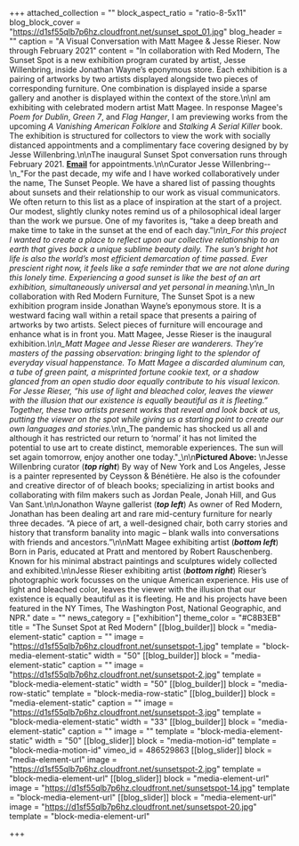 +++
attached_collection = ""
block_aspect_ratio = "ratio-8-5x11"
blog_block_cover = "https://d1sf55qlb7p6hz.cloudfront.net/sunset_spot_01.jpg"
blog_header = ""
caption = "A Visual Conversation with Matt Magee & Jesse Rieser. Now through February 2021"
content = "In collaboration with Red Modern, The Sunset Spot is a new exhibition program curated by artist, Jesse Willenbring, inside Jonathan Wayne’s eponymous store. Each exhibition is a pairing of artworks by two artists displayed alongside two pieces of corresponding furniture. One combination is displayed inside a sparse gallery and another is displayed within the context of the store.\n\nI am exhibiting with celebrated modern artist Matt Magee. In response Magee's _Poem for Dublin_, _Green 7_, and _Flag Hanger_, I am previewing works from the upcoming _A Vanishing American Folklore_ and _Stalking A Serial Killer_ book. The exhibition is structured for collectors to view the work with socially distanced appointments and a complimentary face covering designed by by Jesse Willenbring.\n\nThe inaugural Sunset Spot conversation runs through February 2021. [**Email**](Mailto:INFO@REDMODERNFURNITURE.COM) for appointments.\n\nCurator Jesse Willenbring-­  \n_\"For the past decade, my wife and I have worked collaboratively under the name, The Sunset People. We have a shared list of passing thoughts about sunsets and their relationship to our work as visual communicators. We often return to this list as a place of inspiration at the start of a project. Our modest, slightly clunky notes remind us of a philosophical ideal larger than the work we pursue. One of my favorites is, “take a deep breath and make time to take in the sunset at the end of each day.”_\n\n_For this project I wanted to create a place to reflect upon our collective relationship to an earth that gives back a unique sublime beauty daily. The sun’s bright hot life is also the world’s most efficient demarcation of time passed. Ever prescient right now, it feels like a safe reminder that we are not alone during this lonely time. Experiencing a good sunset is like the best of an art exhibition, simultaneously universal and yet personal in meaning._\n\n_In collaboration with Red Modern Furniture, The Sunset Spot is a new exhibition program inside Jonathan Wayne’s eponymous store. It is a westward facing wall within a retail space that presents a pairing of artworks by two artists. Select pieces of furniture will encourage and enhance what is in front you. Matt Magee, Jesse Rieser is the inaugural exhibition._\n\n_Matt Magee and Jesse Rieser are wanderers. They’re masters of the passing observation: bringing light to the splendor of everyday visual happenstance. To Matt Magee a discarded aluminum can, a tube of green paint, a misprinted fortune cookie text, or a shadow glanced from an open studio door equally contribute to his visual lexicon. For Jesse Rieser, “his use of light and bleached color, leaves the viewer with the illusion that our existence is equally beautiful as it is fleeting.” Together, these two artists present works that reveal and look back at us, putting the viewer on the spot while giving us a starting point to create our own languages and stories._\n\n_The pandemic has shocked us all and although it has restricted our return to ‘normal’ it has not limited the potential to use art to create distinct, memorable experiences. The sun will set again tomorrow, enjoy another one today.\"_\n\n**Pictured Above:**  \nJesse Willenbring curator (**_top right_**) By way of New York and Los Angeles, Jesse is a painter represented by Ceysson & Bénétière. He also is the cofounder and creative director of of bleach books; specializing in artist books and collaborating with film makers such as Jordan Peale, Jonah Hill, and Gus Van Sant.\n\nJonathon Wayne gallerist (**_top left_**) As owner of Red Modern, Jonathan has been dealing art and rare mid-century furniture for nearly three decades. “A piece of art, a well-designed chair, both carry stories and history that transform banality into magic – blank walls into conversations with friends and ancestors.”\n\nMatt Magee exhibiting artist (**_bottom left_**) Born in Paris, educated at Pratt and mentored by Robert Rauschenberg. Known for his minimal abstract paintings and sculptures widely collected and exhibited.\n\nJesse Rieser exhibiting artist (**_bottom right_**) Rieser’s photographic work focusses on the unique American experience. His use of light and bleached color, leaves the viewer with the illusion that our existence is equally beautiful as it is fleeting. He and his projects have been featured in the NY Times, The Washington Post, National Geographic, and NPR."
date = ""
news_category = ["exhibition"]
theme_color = "#C8B3EB"
title = "The Sunset Spot at Red Modern"
[[blog_builder]]
block = "media-element-static"
caption = ""
image = "https://d1sf55qlb7p6hz.cloudfront.net/sunsetspot-1.jpg"
template = "block-media-element-static"
width = "50"
[[blog_builder]]
block = "media-element-static"
caption = ""
image = "https://d1sf55qlb7p6hz.cloudfront.net/sunsetspot-2.jpg"
template = "block-media-element-static"
width = "50"
[[blog_builder]]
block = "media-row-static"
template = "block-media-row-static"
[[blog_builder]]
block = "media-element-static"
caption = ""
image = "https://d1sf55qlb7p6hz.cloudfront.net/sunsetspot-3.jpg"
template = "block-media-element-static"
width = "33"
[[blog_builder]]
block = "media-element-static"
caption = ""
image = ""
template = "block-media-element-static"
width = "50"
[[blog_slider]]
block = "media-motion-id"
template = "block-media-motion-id"
vimeo_id = 486529863
[[blog_slider]]
block = "media-element-url"
image = "https://d1sf55qlb7p6hz.cloudfront.net/sunsetspot-2.jpg"
template = "block-media-element-url"
[[blog_slider]]
block = "media-element-url"
image = "https://d1sf55qlb7p6hz.cloudfront.net/sunsetspot-14.jpg"
template = "block-media-element-url"
[[blog_slider]]
block = "media-element-url"
image = "https://d1sf55qlb7p6hz.cloudfront.net/sunsetspot-20.jpg"
template = "block-media-element-url"

+++
